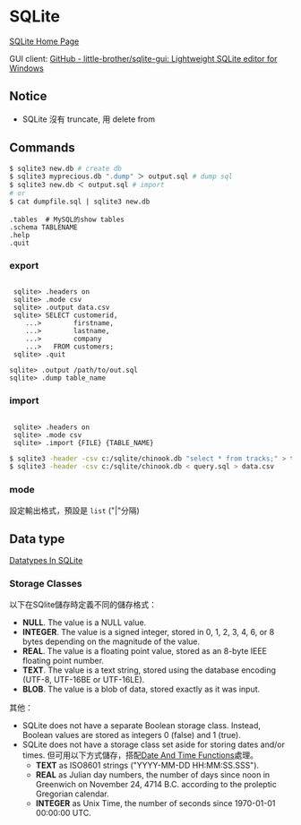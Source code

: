 # SQLite

[SQLite Home Page](https://www.sqlite.org/index.html)

GUI client: [GitHub - little-brother/sqlite-gui: Lightweight SQLite editor for Windows](https://github.com/little-brother/sqlite-gui?utm_source=hackernewsletter&utm_medium=email&utm_term=data)

## Notice

- SQLite 沒有 truncate, 用 delete from

## Commands

```bash
$ sqlite3 new.db # create db
$ sqlite3 myprecious.db ".dump" ＞ output.sql # dump sql
$ sqlite3 new.db ＜ output.sql # import
# or
$ cat dumpfile.sql | sqlite3 new.db
```

```text title="sqlite basic commands"
.tables  # MySQL的show tables
.schema TABLENAME
.help
.quit
```

### export

```text title="export to csv"

 sqlite> .headers on
 sqlite> .mode csv
 sqlite> .output data.csv
 sqlite> SELECT customerid,
    ...>        firstname,
    ...>        lastname,
    ...>        company
    ...>   FROM customers;
 sqlite> .quit
```

```text title="dump sql"
sqlite> .output /path/to/out.sql
sqlite> .dump table_name
```

### import

```text title="import from csv"

 sqlite> .headers on
 sqlite> .mode csv
 sqlite> .import {FILE} {TABLE_NAME}
```

```bash title="export/import csv by command"
$ sqlite3 -header -csv c:/sqlite/chinook.db "select * from tracks;" > tracks.csv
$ sqlite3 -header -csv c:/sqlite/chinook.db < query.sql > data.csv
```

### mode

設定輸出格式，預設是 `list` ("|"分隔)



## Data type

[Datatypes In SQLite](https://www.sqlite.org/datatype3.html)

### Storage Classes

以下在SQlite儲存時定義不同的儲存格式：

- **NULL**. The value is a NULL value.
- **INTEGER**. The value is a signed integer, stored in 0, 1, 2, 3, 4, 6, or 8 bytes depending on the magnitude of the value.
- **REAL**. The value is a floating point value, stored as an 8-byte IEEE floating point number.
- **TEXT**. The value is a text string, stored using the database encoding (UTF-8, UTF-16BE or UTF-16LE).
- **BLOB**. The value is a blob of data, stored exactly as it was input.

其他：

- SQLite does not have a separate Boolean storage class. Instead, Boolean values are stored as integers 0 (false) and 1 (true).
- SQLite does not have a storage class set aside for storing dates and/or times. 但可用以下方式儲存，搭配[Date And Time Functions](https://www.sqlite.org/lang_datefunc.html)處理。
    - **TEXT** as ISO8601 strings ("YYYY-MM-DD HH:MM:SS.SSS").
    - **REAL** as Julian day numbers, the number of days since noon in Greenwich on November 24, 4714 B.C. according to the proleptic Gregorian calendar.
    - **INTEGER** as Unix Time, the number of seconds since 1970-01-01 00:00:00 UTC.


